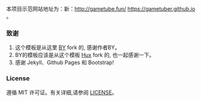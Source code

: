 本项目示范网站地址为：新：http://gametube.fun/
https://gametuber.github.io 。



### 致谢

1. 这个模板是从这里 [BY](https://github.com/qiubaiying/qiubaiying.github.io) fork 的, 感谢作者BY。 
2. BY的模板应该是从这个模板 [Hux](https://github.com/Huxpro/huxpro.github.io) fork 的, 也一起感谢一下。
3. 感谢 Jekyll、Github Pages 和 Bootstrap!

### License

遵循 MIT 许可证。有关详细,请参阅 [LICENSE](https://github.com/klovien/klovien.github.io/blob/master/LICENSE)。

